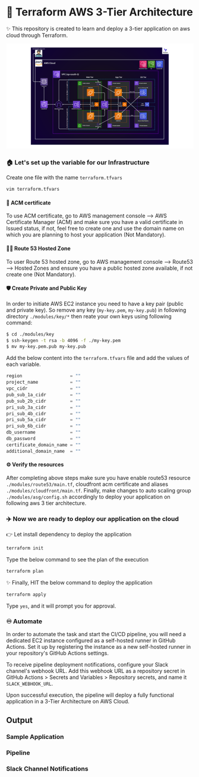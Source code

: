# 🚀 Terraform AWS 3-Tier Architecture

✨ This repository is created to learn and deploy a 3-tier application on aws cloud through Terraform. 

<img src="https://raw.githubusercontent.com/Roni-Boiz/terraform-aws-3-tier-architecture/refs/heads/main/3TierArch.svg">

### 🏠 Let's set up the variable for our Infrastructure

Create one file with the name `terraform.tfvars`

```sh
vim terraform.tfvars
```

#### 🔐 ACM certificate

To use ACM certificate, go to AWS management console --> AWS Certificate Manager (ACM) and make sure you have a valid certificate in Issued status, if not, feel free to create one and use the domain name on which you are planning to host your application (Not Mandatory).

#### 👨‍💻 Route 53 Hosted Zone

To user Route 53 hosted zone, go to AWS management console --> Route53 --> Hosted Zones and ensure you have a public hosted zone available, if not create one (Not Mandatory).

#### 🛡 Create Private and Public Key

In order to initiate AWS EC2 instance you need to have a key pair (public and private key). So remove any key (`my-key.pem`, `my-key.pub`) in following directory `./modules/key/*` then reate your own keys using following command:

```bash
$ cd ./modules/key
$ ssh-keygen -t rsa -b 4096 -f ./my-key.pem
$ mv my-key.pem.pub my-key.pub
```

Add the below content into the `terraform.tfvars` file and add the values of each variable.

```javascript
region                  = ""
project_name            = ""
vpc_cidr                = ""
pub_sub_1a_cidr         = ""
pub_sub_2b_cidr         = ""
pri_sub_3a_cidr         = ""
pri_sub_4b_cidr         = ""
pri_sub_5a_cidr         = ""
pri_sub_6b_cidr         = ""
db_username             = ""
db_password             = ""
certificate_domain_name = ""
additional_domain_name  = ""
```

#### ⚙️ Verify the resources

After completing above steps make sure you have enable route53 resource `./modules/route53/main.tf`, cloudfront acm certificate and aliases `./modules/cloudfront/main.tf`. Finally, make changes to auto scaling group `./modules/asg/config.sh` accordingly to deploy your application on following aws 3 tier architecture.

### ✈️ Now we are ready to deploy our application on the cloud 

👉 Let install dependency to deploy the application 

```sh
terraform init 
```

Type the below command to see the plan of the execution 

```sh
terraform plan
```

✨ Finally, HIT the below command to deploy the application

```sh
terraform apply 
```

Type `yes`, and it will prompt you for approval.

### ♾️ Automate

In order to automate the task and start the CI/CD pipeline, you will need a dedicated EC2 instance configured as a self-hosted runner in GitHub Actions. Set it up by registering the instance as a new self-hosted runner in your repository's GitHub Actions settings.

To receive pipeline deployment notifications, configure your Slack channel's webhook URL. Add this webhook URL as a repository secret in GitHub Actions > Secrets and Variables > Repository secrets, and name it `SLACK_WEBHOOK_URL`.

Upon successful execution, the pipeline will deploy a fully functional application in a 3-Tier Architecture on AWS Cloud.

## Output

### Sample Application


### Pipeline


### Slack Channel Notifications